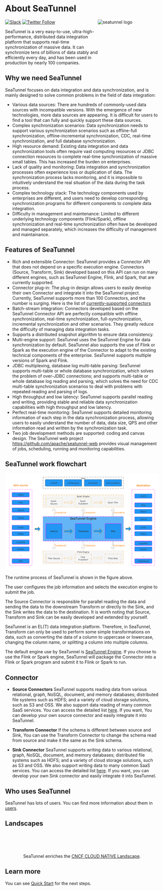 # About SeaTunnel

<img src="https://seatunnel.apache.org/image/logo.png" alt="seatunnel logo" width="200px" height="200px" align="right" />

[![Slack](https://img.shields.io/badge/slack-%23seatunnel-4f8eba?logo=slack)](https://s.apache.org/seatunnel-slack)
[![Twitter Follow](https://img.shields.io/twitter/follow/ASFSeaTunnel.svg?label=Follow&logo=twitter)](https://twitter.com/ASFSeaTunnel)

SeaTunnel is a very easy-to-use, ultra-high-performance, distributed data integration platform that supports real-time
synchronization of massive data. It can synchronize tens of billions of data stably and efficiently every day, and has
been used in production by nearly 100 companies.

## Why we need SeaTunnel

SeaTunnel focuses on data integration and data synchronization, and is mainly designed to solve common problems in the field of data integration:

- Various data sources: There are hundreds of commonly-used data sources with incompatible versions. With the emergence of new technologies, more data sources are appearing. It is difficult for users to find a tool that can fully and quickly support these data sources.
- Complex synchronization scenarios: Data synchronization needs to support various synchronization scenarios such as offline-full synchronization, offline-incremental synchronization, CDC, real-time synchronization, and full database synchronization.
- High resource demand: Existing data integration and data synchronization tools often require vast computing resources or JDBC connection resources to complete real-time synchronization of massive small tables. This has increased the burden on enterprises.
- Lack of quality and monitoring: Data integration and synchronization processes often experience loss or duplication of data. The synchronization process lacks monitoring, and it is impossible to intuitively understand the real situation of the data during the task process.
- Complex technology stack: The technology components used by enterprises are different, and users need to develop corresponding synchronization programs for different components to complete data integration.
- Difficulty in management and maintenance: Limited to different underlying technology components (Flink/Spark), offline synchronization and real-time synchronization often have be developed and managed separately, which increases the difficulty of management and maintainance.

## Features of SeaTunnel

- Rich and extensible Connector: SeaTunnel provides a Connector API that does not depend on a specific execution engine. Connectors (Source, Transform, Sink) developed based on this API can run on many different engines, such as SeaTunnel Engine, Flink, and Spark, that are currently supported.
- Connector plug-in: The plug-in design allows users to easily develop their own Connector and integrate it into the SeaTunnel project. Currently, SeaTunnel supports more than 100 Connectors, and the number is surging. Here is the list of [currently-supported connectors](Connector-v2-release-state.md)
- Batch-stream integration: Connectors developed based on the SeaTunnel Connector API are perfectly compatible with offline synchronization, real-time synchronization, full-synchronization, incremental synchronization and other scenarios. They greatly reduce the difficulty of managing data integration tasks.
- Supports a distributed snapshot algorithm to ensure data consistency.
- Multi-engine support: SeaTunnel uses the SeaTunnel Engine for data synchronization by default. SeaTunnel also supports the use of Flink or Spark as the execution engine of the Connector to adapt to the existing technical components of the enterprise. SeaTunnel supports multiple versions of Spark and Flink.
- JDBC multiplexing, database log multi-table parsing: SeaTunnel supports multi-table or whole database synchronization, which solves the problem of over-JDBC connections; and supports multi-table or whole database log reading and parsing, which solves the need for CDC multi-table synchronization scenarios to deal with problems with repeated reading and parsing of logs.
- High throughput and low latency: SeaTunnel supports parallel reading and writing, providing stable and reliable data synchronization capabilities with high throughput and low latency.
- Perfect real-time monitoring: SeaTunnel supports detailed monitoring information of each step in the data synchronization process, allowing users to easily understand the number of data, data size, QPS and other information read and written by the synchronization task.
- Two job development methods are supported: coding and canvas design. The SeaTunnel web project https://github.com/apache/seatunnel-web provides visual management of jobs, scheduling, running and monitoring capabilities.

## SeaTunnel work flowchart

![SeaTunnel work flowchart](images/architecture_diagram.png)

The runtime process of SeaTunnel is shown in the figure above.

The user configures the job information and selects the execution engine to submit the job.

The Source Connector is responsible for parallel reading the data and sending the data to the downstream Transform or directly to the Sink, and the Sink writes the data to the destination. It is worth noting that Source, Transform and Sink can be easily developed and extended by yourself.

SeaTunnel is an EL(T) data integration platform. Therefore, in SeaTunnel, Transform can only be used to perform some simple transformations on data, such as converting the data of a column to uppercase or lowercase, changing the column name, or splitting a column into multiple columns.

The default engine use by SeaTunnel is [SeaTunnel Engine](seatunnel-engine/about.md). If you choose to use the Flink or Spark engine, SeaTunnel will package the Connector into a Flink or Spark program and submit it to Flink or Spark to run.

## Connector

- **Source Connectors** SeaTunnel supports reading data from various relational, graph, NoSQL, document, and memory databases; distributed file systems such as HDFS; and a variety of cloud storage solutions, such as S3 and OSS. We also support data reading of many common SaaS services. You can access the detailed list [here](connector-v2/source). If you want, You can develop your own source connector and easily integrate it into SeaTunnel.

- **Transform Connector** If the schema is different between source and Sink, You can use the Transform Connector to change the schema read from source and make it the same as the Sink schema.

- **Sink Connector** SeaTunnel supports writing data to various relational, graph, NoSQL, document, and memory databases; distributed file systems such as HDFS; and a variety of cloud storage solutions, such as S3 and OSS. We also support writing data to many common SaaS services. You can access the detailed list [here](connector-v2/sink). If you want, you can develop your own Sink connector and easily integrate it into SeaTunnel.

## Who uses SeaTunnel

SeaTunnel has lots of users. You can find more information about them in [users](https://seatunnel.apache.org/user).

## Landscapes

<p align="center">
<br/><br/>
<img src="https://landscape.cncf.io//image_en/left-logo.svg" width="150" alt=""/>&nbsp;&nbsp;<img src="https://landscape.cncf.io//image_en/right-logo.svg" width="200" alt=""/>
<br/><br/>
SeaTunnel enriches the <a href="https://landscape.cncf.io/card-mode?category=streaming-messaging&license=apache-license-2-0&grouping=category&selected=sea-tunnal">CNCF CLOUD NATIVE Landscape</a >.
</p >

## Learn more

You can see [Quick Start](/docs/category/start-v2) for the next steps.
